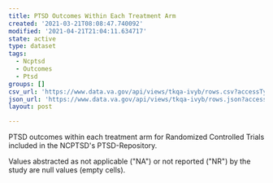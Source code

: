 ```yaml
---
title: PTSD Outcomes Within Each Treatment Arm
created: '2021-03-21T08:08:47.740092'
modified: '2021-04-21T21:04:11.634717'
state: active
type: dataset
tags:
  - Ncptsd
  - Outcomes
  - Ptsd
groups: []
csv_url: 'https://www.data.va.gov/api/views/tkqa-ivyb/rows.csv?accessType=DOWNLOAD'
json_url: 'https://www.data.va.gov/api/views/tkqa-ivyb/rows.json?accessType=DOWNLOAD'
layout: post

---
```

PTSD outcomes within each treatment arm for Randomized Controlled Trials included in the NCPTSD's PTSD-Repository.

Values abstracted as not applicable ("NA") or not reported ("NR") by the study are null values (empty cells).
